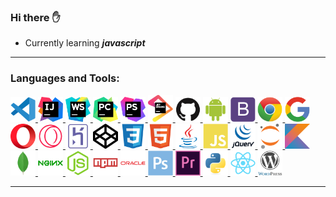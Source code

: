 ### Hi there ✋


- Currently learning <b><em>javascript</b></em>

<hr>
<div>
<h3>Languages and Tools:</h3>
<p align = "left"><a href = "https://code.visualstudio.com" target = "_blank"> <img src = "https://github.com/devicons/devicon/blob/master/icons/vscode/vscode-original.svg" width = "40"> </a> <a href = "https://www.jetbrains.com/idea/" target = "_blank"> <img src = "https://github.com/iamAlex107/iamAlex107/blob/main/images/intellij-idea_logo_300x300.png" width = "40"> </a> <a href = "https://www.jetbrains.com/webstorm/"> <img src = "https://github.com/iamAlex107/iamAlex107/blob/main/images/webstorm_logo_300x300.png" width = "40"> </a> <a href = "https://www.jetbrains.com/pycharm/"> <img src = "https://github.com/iamAlex107/iamAlex107/blob/main/images/pycharm_logo_300x300.png" width = "40"> </a> <a href = "https://www.jetbrains.com/phpstorm/"> <img src = "https://github.com/iamAlex107/iamAlex107/blob/main/images/phpstorm_logo_300x300.png" width ="40"> </a> <a href = "https://www.jetbrains.com"> <img src = "https://github.com/iamAlex107/iamAlex107/blob/main/images/1200px-JetBrains_Logo_2016.svg.png" width = "40"> </a> <a href = "https://github.com/iamAlex107"> <img src = "https://github.com/devicons/devicon/blob/master/icons/github/github-original.svg" width = "40"> </a> <a href = "https://atom.io"><img src = "https://github.com/devicons/devicon/blob/master/icons/android/android-original.svg" width = "40"> </a> <a href = "https://getbootstrap.com"> <img src = "https://github.com/devicons/devicon/blob/master/icons/bootstrap/bootstrap-plain.svg" width = "40"> </a> <a href = "https://www.google.com/chrome/"> <img src = "https://github.com/devicons/devicon/blob/master/icons/chrome/chrome-original.svg" width = "40"> </a> <a href = "https://www.google.com"> <img src = "https://github.com/devicons/devicon/blob/master/icons/google/google-original.svg" width = "40"> </a> <a href = "https://www.opera.com/"> <img src = "https://github.com/iamAlex107/iamAlex107/blob/main/images/Opera_2015_icon.svg.png" width ="40"> </a> <a href = "https://www.opera.com/gx"> <img src = "https://github.com/iamAlex107/iamAlex107/blob/main/images/opera_gx_browser_logo_icon_152976.png" width = "40"> </a> <a href = "https://www.heroku.com"> <img src = "https://github.com/devicons/devicon/blob/master/icons/heroku/heroku-original.svg" width = "40"> </a> <a href = "https://codepen.io"> <img src = "https://github.com/devicons/devicon/blob/master/icons/codepen/codepen-plain.svg" width ="40"> </a> <a href = "https://www.w3schools.com/css/"> <img src = "https://github.com/devicons/devicon/blob/master/icons/css3/css3-original.svg" width = "40" > </a> <a href = "https://www.w3schools.com/html/"> <img src = "https://github.com/devicons/devicon/blob/master/icons/html5/html5-original.svg" width = "40"> </a> <a href = "https://www.w3schools.com/java/"> <img src = "https://github.com/devicons/devicon/blob/master/icons/java/java-original.svg" width = "40"> </a> <a href = "https://www.w3schools.com/js"> <img src = "https://github.com/devicons/devicon/blob/master/icons/javascript/javascript-plain.svg" width = "40"> </a> <a href = "https://jquery.com"> <img src = "https://github.com/devicons/devicon/blob/master/icons/jquery/jquery-original-wordmark.svg" width = "40"> </a> <a href = "https://jupyter.org"> <img src = "https://github.com/devicons/devicon/blob/master/icons/jupyter/jupyter-original.svg" width = "40"> </a> <a href = "https://kotlinlang.org"> <img src = "https://github.com/devicons/devicon/blob/master/icons/kotlin/kotlin-original.svg" width = "40"> </a> <a href = "https://www.mongodb.com/"> <img src = "https://github.com/devicons/devicon/blob/master/icons/mongodb/mongodb-original.svg" width = "40"> </a> <a href = "https://www.nginx.com"> <img src = "https://github.com/devicons/devicon/blob/master/icons/nginx/nginx-original.svg" width = "40"> </a> <a href = "https://nodejs.org/en/"> <img src = "https://github.com/devicons/devicon/blob/master/icons/nodejs/nodejs-original.svg" width = "40"> </a> <a href = "https://www.npmjs.com"> <img src = "https://github.com/devicons/devicon/blob/master/icons/npm/npm-original-wordmark.svg" width = "40"> </a> <a href = "https://www.oracle.com/index.html"> <img src = "https://github.com/devicons/devicon/blob/master/icons/oracle/oracle-original.svg" width = "40"> </a> <a href = "https://www.adobe.com/in/products/photoshop.html"> <img src = "https://github.com/devicons/devicon/blob/master/icons/photoshop/photoshop-plain.svg" width = "40"> </a> <a href = "https://www.adobe.com/in/products/premiere.html"> <img src = "https://github.com/devicons/devicon/blob/master/icons/premierepro/premierepro-original.svg" width = "40"> </a> <a href = "https://www.python.org"> <img src = "https://github.com/devicons/devicon/blob/master/icons/python/python-original.svg" width = "40" > </a> <a href = "https://reactjs.org"> <img src = "https://github.com/devicons/devicon/blob/master/icons/react/react-original.svg" width = "40"> </a> <a href = "https://wordpress.com"> <img src = "https://github.com/devicons/devicon/blob/master/icons/wordpress/wordpress-original.svg" width = "40"> </a></p>
</div>
<hr>
